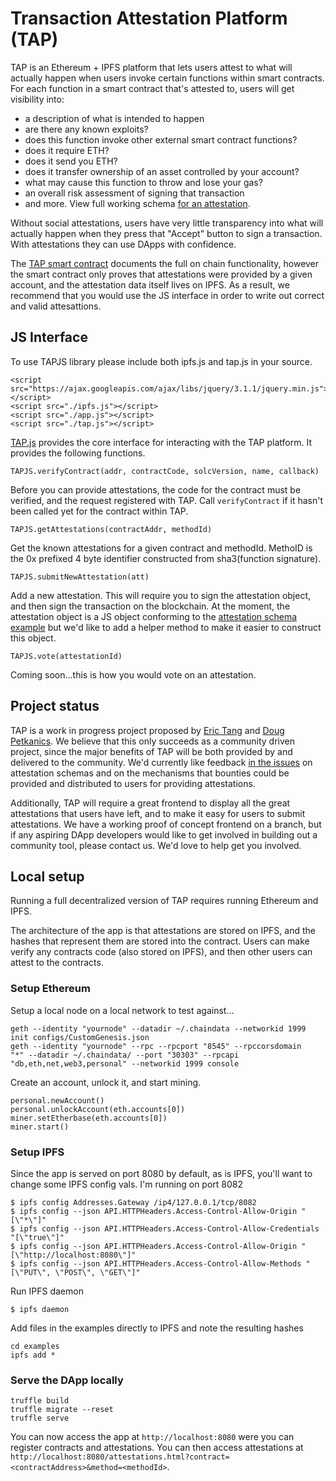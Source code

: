 # Transaction Attestation Platform (TAP)

TAP is an Ethereum + IPFS platform that lets users attest to what will
actually happen when users invoke certain functions within smart
contracts. For each function in a smart contract that's attested to,
users will get visibility into:

* a description of what is intended to happen
* are there any known exploits?
* does this function invoke other external smart contract functions?
* does it require ETH?
* does it send you ETH?
* does it transfer ownership of an asset controlled by your account?
* what may cause this function to throw and lose your gas?
* an overall risk assessment of signing that transaction
* and more. View full working schema
[for an attestation](https://github.com/dob/tap/blob/master/examples/attestation.json).

Without social attestations, users have very little transparency into
what will actually happen when they press that "Accept" button to sign
a transaction. With attestations they can use DApps with confidence.

The
[TAP smart contract](https://github.com/dob/tap/blob/master/contracts/TAP.sol)
documents the full on chain functionality, however the smart contract
only proves that attestations were provided by a given account, and
the attestation data itself lives on IPFS. As a result, we recommend
that you would use the JS interface in order to write out correct and
valid attesattions.

## JS Interface

To use TAPJS library please include both ipfs.js and tap.js in your
source.

    <script src="https://ajax.googleapis.com/ajax/libs/jquery/3.1.1/jquery.min.js"></script>
    <script src="./ipfs.js"></script>
    <script src="./app.js"></script>
    <script src="./tap.js"></script>


[TAP.js](https://github.com/dob/tap/tree/master/app/javascripts)
provides the core interface for interacting with the TAP platform. It
provides the following functions.

`TAPJS.verifyContract(addr, contractCode, solcVersion, name, callback)`

Before you can provide attestations, the code for the contract must be
verified, and the request registered with TAP. Call `verifyContract`
if it hasn't been called yet for the contract within TAP.

`TAPJS.getAttestations(contractAddr, methodId)`

Get the known attestations for a given contract and methodId. MethoID
is the 0x prefixed 4 byte identifier constructed from sha3(function
signature).

`TAPJS.submitNewAttestation(att)`

Add a new attestation. This will require you to sign the attestation
object, and then sign the transaction on the blockchain. At the
moment, the attestation object is a JS object conforming to the
[attestation schema example](https://github.com/dob/tap/blob/master/examples/attestation.json)
but we'd like to add a helper method to make it easier to construct
this object.

`TAPJS.vote(attestationId)`

Coming soon...this is how you would vote on an attestation.

## Project status

TAP is a work in progress project proposed by
[Eric Tang](http://twitter.com/ericxtang) and
[Doug Petkanics](http://twitter.com/petkanics). We believe that this
only succeeds as a community driven project, since the major benefits
of TAP will be both provided by and delivered to the community. We'd
currently like feedback
[in the issues](https://github.com/dob/tap/issues) on attestation
schemas and on the mechanisms that bounties could be provided and
distributed to users for providing attestations.

Additionally, TAP will require a great frontend to display all the
great attestations that users have left, and to make it easy for users
to submit attestations. We have a working proof of concept frontend on
a branch, but if any aspiring DApp developers would like to get
involved in building out a community tool, please contact us. We'd
love to help get you involved.

## Local setup

Running a full decentralized version of TAP requires running Ethereum
and IPFS.

The architecture of the app is that attestations are stored on IPFS,
and the hashes that represent them are stored into the contract. Users
can make verify any contracts code (also stored on IPFS), and then
other users can attest to the contracts.

### Setup Ethereum

Setup a local node on a local network to test against...

    geth --identity "yournode" --datadir ~/.chaindata --networkid 1999 init configs/CustomGenesis.json
    geth --identity "yournode" --rpc --rpcport "8545" --rpccorsdomain
    "*" --datadir ~/.chaindata/ --port "30303" --rpcapi
    "db,eth,net,web3,personal" --networkid 1999 console

Create an account, unlock it, and start mining.

    personal.newAccount()
    personal.unlockAccount(eth.accounts[0])
    miner.setEtherbase(eth.accounts[0])
    miner.start()

### Setup IPFS

Since the app is served on port 8080 by default, as is IPFS, you'll
want to change some IPFS config vals. I'm running on port 8082

    $ ipfs config Addresses.Gateway /ip4/127.0.0.1/tcp/8082
    $ ipfs config --json API.HTTPHeaders.Access-Control-Allow-Origin "[\"*\"]"
    $ ipfs config --json API.HTTPHeaders.Access-Control-Allow-Credentials "[\"true\"]"
    $ ipfs config --json API.HTTPHeaders.Access-Control-Allow-Origin "[\"http://localhost:8080\"]"
    $ ipfs config --json API.HTTPHeaders.Access-Control-Allow-Methods "[\"PUT\", \"POST\", \"GET\"]"

Run IPFS daemon

    $ ipfs daemon

Add files in the examples directly to IPFS and note the resulting
hashes

    cd examples
    ipfs add *


### Serve the DApp locally

    truffle build
    truffle migrate --reset
    truffle serve

You can now access the app at `http://localhost:8080` were you can
register contracts and attestations. You can then access attestations
at `http://localhost:8080/attestations.html?contract=<contractAddress>&method=<methodId>`.


